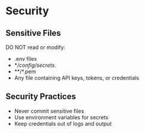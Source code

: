 # Security

## Sensitive Files
DO NOT read or modify:
- .env files
- **/config/secrets.*
- **/*.pem
- Any file containing API keys, tokens, or credentials

## Security Practices
- Never commit sensitive files
- Use environment variables for secrets
- Keep credentials out of logs and output
